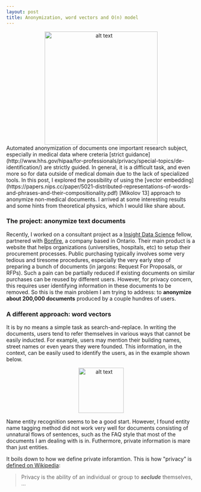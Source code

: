 ```yaml
---
layout: post
title: Anonymization, word vectors and O(n) model
---
```

<center> <img src="http://archive2.cra.org/ccc/files/images/privacy.jpg" alt="alt text" height="300px"> </center>
Automated anonymization of documents one important research subject, especially in medical data where creteria [strict guidance](http://www.hhs.gov/hipaa/for-professionals/privacy/special-topics/de-identification/) are strictly guided. In general, it is a difficult task, and even more so for data outside of medical domain due to the lack of specialized tools. In this post, I explored the possibility of using the [vector embedding](https://papers.nips.cc/paper/5021-distributed-representations-of-words-and-phrases-and-their-compositionality.pdf) [Mikolov 13] approach to anonymize non-medical documents. I arrived at some interesting results and some hints from theoretical physics, which I would like share about. 


### The project: anonymize text documents

Recently, I worked on a consultant project as a [Insight Data Science](http://insightdatascience.com/) fellow, partnered with [Bonfire](http://gobonfire.com), a company based in Ontario. Their main product is a website that helps organizations (universities, hospitals, etc) to setup their procurement processes. Public purchasing typically involves some very tedious and tiresome procedures, especially the very early step of preparing a bunch of documents (in jargons: Request For Proposals, or RFPs). Such a pain can be partially reduced if existing documents on similar purchases can be reused by different users. However, for privacy concern, this requires user identifying information in these documents to be removed. So this is the main problem I am trying to address: to **anonymize about 200,000 documents** produced by a couple hundres of users. 

### A different approach: word vectors

It is by no means a simple task as search-and-replace. In writing the documents, users tend to refer themselves in various ways that cannot be easily inducted. For example, users may mention their building names, street names or even years they were founded. This information, in the context, can be easily used to identify the users, as in the example shown below.

<center> <img src="{{ site.baseurl }}/images/utopia.png" alt="alt text" height="120px"> </center>

Name entity recognition seems to be a good start. However, I found entity name tagging method did not work very well for documents consisting of unnatural flows of sentences, such as the FAQ style that most of the documents I am dealing with is in. Futhermore, private information is mare than just entities. 

It boils down to how we define private inforamtion. This is how "privacy" is [defined on Wikipedia](https://en.wikipedia.org/wiki/Privacy): 

> Privacy is the ability of an individual or group to ***seclude*** themselves, ...






